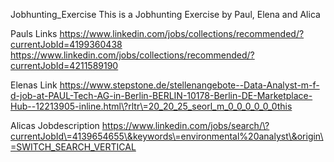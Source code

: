 Jobhunting_Exercise
This is a Jobhunting Exercise by Paul, Elena and Alica

Pauls Links
https://www.linkedin.com/jobs/collections/recommended/?currentJobId=4199360438
https://www.linkedin.com/jobs/collections/recommended/?currentJobId=4211589190

Elenas Link
https://www.stepstone.de/stellenangebote--Data-Analyst-m-f-d-job-at-PAUL-Tech-AG-in-Berlin-BERLIN-10178-Berlin-DE-Marketplace-Hub--12213905-inline.html\?rltr\=20_20_25_seorl_m_0_0_0_0_0_0this 

Alicas Jobdescription
https://www.linkedin.com/jobs/search/\?currentJobId\=4139654655\&keywords\=environmental%20analyst\&origin\=SWITCH_SEARCH_VERTICAL
